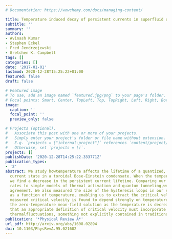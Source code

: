 ```yaml
---
# Documentation: https://wowchemy.com/docs/managing-content/

title: Temperature induced decay of persistent currents in superfluid ultracold gas
subtitle: ''
summary: ''
authors:
- Avinash Kumar
- Stephen Eckel
- Fred Jendrzejewski
- Gretchen K. Campbell
tags: []
categories: []
date: '2017-01-01'
lastmod: 2020-12-28T15:25:22+01:00
featured: false
draft: false

# Featured image
# To use, add an image named `featured.jpg/png` to your page's folder.
# Focal points: Smart, Center, TopLeft, Top, TopRight, Left, Right, BottomLeft, Bottom, BottomRight.
image:
  caption: ''
  focal_point: ''
  preview_only: false

# Projects (optional).
#   Associate this post with one or more of your projects.
#   Simply enter your project's folder or file name without extension.
#   E.g. `projects = ["internal-project"]` references `content/project/deep-learning/index.md`.
#   Otherwise, set `projects = []`.
projects: []
publishDate: '2020-12-28T14:25:22.333771Z'
publication_types:
- '2'
abstract: We study howtemperature affects the lifetime of a quantized, persistent
  current state in a toroidal Bose-Einstein condensate. When the temperature is increased,
  we find a decrease in the persistent current lifetime. Comparing our measured decay
  rates to simple models of thermal activation and quantum tunneling,wedo not find
  agreement. We also measured the size of the hysteresis loops in our superfluid ring
  as a function of temperature, enabling us to extract the critical velocity. The
  measured critical velocity is found to depend strongly on temperature, approaching
  the zero-temperature mean-field solution as the temperature is decreased. This indicates
  that an appropriate definition of critical velocity must incorporate the role of
  thermalfluctuations, something not explicitly contained in traditional theories.
publication: '*Physical Review A*'
url_pdf: http://arxiv.org/abs/1608.02894
doi: 10.1103/PhysRevA.95.021602
---
```

